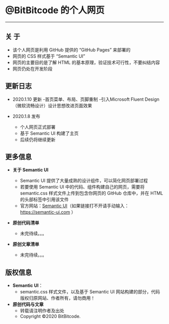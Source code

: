 # @BitBitcode 的个人网页
---


## 关  于
  + 该个人网页是利用 GitHub 提供的 “GitHub Pages” 来部署的
  + 网页的 CSS 样式基于 “Semantic UI”
  + 网页的主要目的是了解 HTML 的基本原理，验证技术可行性，不要纠结内容
  + 网页仍处在开发阶段


## 更新日志
  + 2020.1.10 更新
    -首页菜单、布局、页脚重制
    -引入Microsoft Fluent Design（微软流畅设计）设计思想改进页面效果
	
  + 2020.1.8 发布
    - 个人网页正式部署
    - 基于 Semantic UI 构建了主页
    - 后续仍将继续更新


## 更多信息
  + **关于 Semantic UI**
    + Semantic UI 提供了大量成熟的设计组件，可以简化网页部署过程
    + 若要使用 Semantic UI 中的代码、组件构建自己的网页，需要将 semantic.css 样式文件上传到包含你网页的 GitHub 仓库中，并在 HTML 的头部标签中引用该文件
    + 官方网站：[Semantic UI](https://semantic-ui.com)（如果链接打不开请手动输入：https://semantic-ui.com ）

  + **原创代码清单**
    + 未完待续。。。
  + **原创文章清单**
    + 未完待续。。。


## 版权信息
  + **Semantic UI**：
    + semantic.css 样式文件，以及基于 Semantic UI 网站构建的部分，代码版权归原网站、作者所有，请勿商用！
  + **原创代码与文章**
    + 转载请注明作者及出处
    + Copyright ©2020 BitBitcode.
